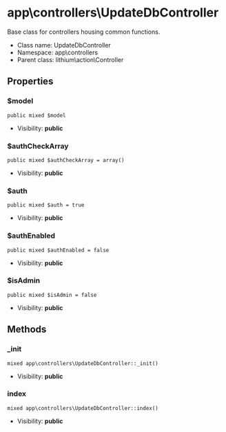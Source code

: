app\controllers\UpdateDbController
===============

Base class for controllers housing common functions.




* Class name: UpdateDbController
* Namespace: app\controllers
* Parent class: lithium\action\Controller





Properties
----------


### $model

    public mixed $model





* Visibility: **public**


### $authCheckArray

    public mixed $authCheckArray = array()





* Visibility: **public**


### $auth

    public mixed $auth = true





* Visibility: **public**


### $authEnabled

    public mixed $authEnabled = false





* Visibility: **public**


### $isAdmin

    public mixed $isAdmin = false





* Visibility: **public**


Methods
-------


### _init

    mixed app\controllers\UpdateDbController::_init()





* Visibility: **public**




### index

    mixed app\controllers\UpdateDbController::index()





* Visibility: **public**



